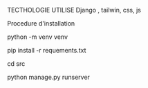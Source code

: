 TECTHOLOGIE UTILISE
Django , tailwin, css, js

Procedure d'installation

python -m venv venv

pip install -r requements.txt

cd src

python manage.py runserver